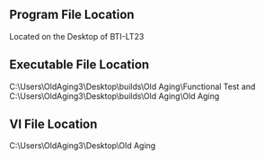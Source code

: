 ## Program File Location 
Located on the Desktop of BTI-LT23
## Executable File Location
C:\Users\OldAging3\Desktop\builds\Old Aging\Functional Test and C:\Users\OldAging3\Desktop\builds\Old Aging\Old Aging
## VI File Location 
C:\Users\OldAging3\Desktop\Old Aging

